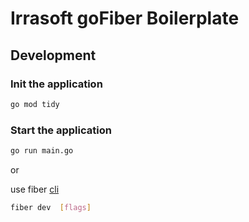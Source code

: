 # Irrasoft goFiber Boilerplate

## Development
### Init the application
```bash
go mod tidy 
```

### Start the application 

```bash
go run main.go
```
or

use fiber [cli](https://github.com/gofiber/cli)
```bash
fiber dev  [flags]
```
